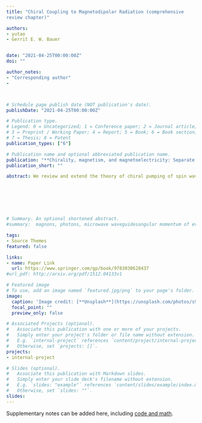 ```yaml
---
title: "Chiral Coupling to Magnetodipolar Radiation (comprehensive
review chapter)"

authors:
- yutao
- Gerrit E. W. Bauer


date: "2021-04-25T00:00:00Z"
doi: ""

author_notes:
- "Corresponding author"
-



# Schedule page publish date (NOT publication's date).
publishDate: "2021-04-25T00:00:00Z"

# Publication type.
# Legend: 0 = Uncategorized; 1 = Conference paper; 2 = Journal article;
# 3 = Preprint / Working Paper; 4 = Report; 5 = Book; 6 = Book section;
# 7 = Thesis; 8 = Patent
publication_types: ["6"]

# Publication name and optional abbreviated publication name.
publication: "**Chirality, magnetism, and magnetoelectricity: Separate phenomena and joint effects in metamaterial structures**, Edited by E. Kamenetskii (Springer International Publishing, 2021) "
publication_short: ""

abstract: We review and extend the theory of chiral pumping of spin waves by magnetodipolar stray fields that generate unidirectional spin currents and asymmetric magnon densities. We illustrate the physical principles by two kinds of chiral excitations of magnetic films, i.e., by the evanescent Oersted field of a narrow metallic stripline with an AC current bias and a magnetic nanowire under ferromagnetic resonance.







# Summary. An optional shortened abstract.
#summary:  magnons, photons, microwave waveguidesangular momentum of evanescent field, noncontact pumping of electron spin, evanescent stray fields.

tags:
- Source Themes
featured: false

links:
- name: Paper Link
  url: https://www.springer.com/gp/book/9783030628437
#url_pdf: http://arxiv.org/pdf/1512.04133v1

# Featured image
# To use, add an image named `featured.jpg/png` to your page's folder. 
image:
  caption: 'Image credit: [**Unsplash**](https://unsplash.com/photos/s9CC2SKySJM)'
  focal_point: ""
  preview_only: false

# Associated Projects (optional).
#   Associate this publication with one or more of your projects.
#   Simply enter your project's folder or file name without extension.
#   E.g. `internal-project` references `content/project/internal-project/index.md`.
#   Otherwise, set `projects: []`.
projects:
- internal-project

# Slides (optional).
#   Associate this publication with Markdown slides.
#   Simply enter your slide deck's filename without extension.
#   E.g. `slides: "example"` references `content/slides/example/index.md`.
#   Otherwise, set `slides: ""`.
slides:
---
```


Supplementary notes can be added here, including [code and math](https://sourcethemes.com/academic/docs/writing-markdown-latex/).
